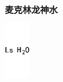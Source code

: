 # 麦克林龙神水

![macklin Longshen hydroxide](https://github.com/Benzyl-titanium/benzyl-titanium.github.io/blob/main/imgs/lsh2o.png)
